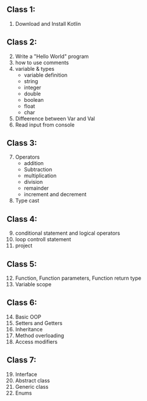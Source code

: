 Class 1:
---------------------------------
01. Download and Install Kotlin

Class 2:
------------------------------------
02. Write a "Hello World" program
03. how to use comments
04. variable & types
	- variable definition
	- string 
	- integer 
	- double
	- boolean 
	- float
	- char
05. Diffeerence between Var and Val
06. Read input from console

Class 3:
------------------------------------------------------
07. Operators
	- addition
	- Subtraction
	- multiplication
	- division
	- remainder
	- increment and decrement
08. Type cast

Class 4:
------------------------------------------------------------
09. conditional statement and logical operators 
10. loop controll statement 
11. project

Class 5:
-------------------------------------------------------------
12. Function, Function parameters, Function return type
13. Variable scope

Class 6: 
--------------------------------------------------------------
14. Basic OOP
15. Setters and Getters
16. Inheritance
17. Method overloading
18. Access modifiers

Class 7:
-----------------------------------------------------------
19. Interface
20. Abstract class
21. Generic class
22. Enums

